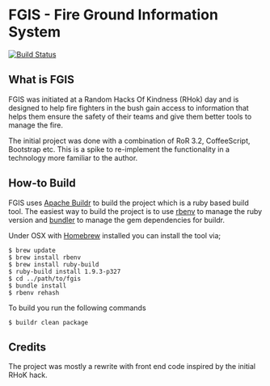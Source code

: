 FGIS - Fire Ground Information System
=====================================

[![Build Status](https://secure.travis-ci.org/realityforge/fgis.png?branch=master)](http://travis-ci.org/realityforge/fgis)

What is FGIS
--------------

FGIS was initiated at a Random Hacks Of Kindness (RHok) day and is designed to help fire fighters in the bush gain access to information that helps them ensure the safety of their teams and give them better tools to manage the fire.

The initial project was done with a combination of RoR 3.2, CoffeeScript, Bootstrap etc. This is a spike to re-implement the functionality in a technology more familiar to the author.

How-to Build
------------

FGIS uses [Apache Buildr](http://buildr.apache.org) to build the project which is a ruby based build tool. The easiest way to build the project is to use [rbenv](https://github.com/sstephenson/rbenv) to manage the ruby version and [bundler](http://gembundler.com/) to manage the gem dependencies for buildr.

Under OSX with [Homebrew](http://mxcl.github.com/homebrew/) installed you can install the tool via;

    $ brew update
    $ brew install rbenv
    $ brew install ruby-build
    $ ruby-build install 1.9.3-p327
    $ cd ../path/to/fgis
    $ bundle install
    $ rbenv rehash

To build you run the following commands

    $ buildr clean package

Credits
-------

The project was mostly a rewrite with front end code inspired by the initial RHoK hack.
